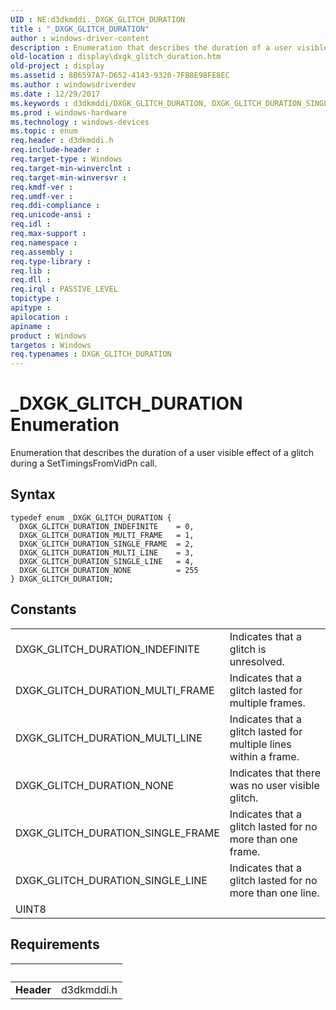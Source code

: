 ```yaml
---
UID : NE:d3dkmddi._DXGK_GLITCH_DURATION
title : "_DXGK_GLITCH_DURATION"
author : windows-driver-content
description : Enumeration that describes the duration of a user visible effect of a glitch during a SetTimingsFromVidPn call.
old-location : display\dxgk_glitch_duration.htm
old-project : display
ms.assetid : 8B6597A7-D652-4143-9320-7FB8E98FE8EC
ms.author : windowsdriverdev
ms.date : 12/29/2017
ms.keywords : d3dkmddi/DXGK_GLITCH_DURATION, DXGK_GLITCH_DURATION_SINGLE_LINE, DXGK_GLITCH_DURATION_SINGLE_FRAME, DXGK_GLITCH_DURATION_MULTI_LINE, DXGK_GLITCH_DURATION_NONE, display.dxgk_glitch_duration, d3dkmddi/DXGK_GLITCH_DURATION_SINGLE_LINE, DXGK_GLITCH_DURATION_INDEFINITE, _DXGK_GLITCH_DURATION, d3dkmddi/DXGK_GLITCH_DURATION_NONE, DXGK_GLITCH_DURATION_MULTI_FRAME, DXGK_GLITCH_DURATION, d3dkmddi/DXGK_GLITCH_DURATION_MULTI_FRAME, d3dkmddi/DXGK_GLITCH_DURATION_MULTI_LINE, d3dkmddi/DXGK_GLITCH_DURATION_INDEFINITE, d3dkmddi/DXGK_GLITCH_DURATION_SINGLE_FRAME, DXGK_GLITCH_DURATION enumeration [Display Devices]
ms.prod : windows-hardware
ms.technology : windows-devices
ms.topic : enum
req.header : d3dkmddi.h
req.include-header : 
req.target-type : Windows
req.target-min-winverclnt : 
req.target-min-winversvr : 
req.kmdf-ver : 
req.umdf-ver : 
req.ddi-compliance : 
req.unicode-ansi : 
req.idl : 
req.max-support : 
req.namespace : 
req.assembly : 
req.type-library : 
req.lib : 
req.dll : 
req.irql : PASSIVE_LEVEL
topictype : 
apitype : 
apilocation : 
apiname : 
product : Windows
targetos : Windows
req.typenames : DXGK_GLITCH_DURATION
---
```


# _DXGK_GLITCH_DURATION Enumeration
Enumeration that describes the duration of a user visible effect of a glitch during a SetTimingsFromVidPn call.

## Syntax
````
typedef enum _DXGK_GLITCH_DURATION { 
  DXGK_GLITCH_DURATION_INDEFINITE    = 0,
  DXGK_GLITCH_DURATION_MULTI_FRAME   = 1,
  DXGK_GLITCH_DURATION_SINGLE_FRAME  = 2,
  DXGK_GLITCH_DURATION_MULTI_LINE    = 3,
  DXGK_GLITCH_DURATION_SINGLE_LINE   = 4,
  DXGK_GLITCH_DURATION_NONE          = 255
} DXGK_GLITCH_DURATION;
````

## Constants

<table>

<tr>
<td>DXGK_GLITCH_DURATION_INDEFINITE</td>
<td>Indicates that a glitch is unresolved.</td>
</tr>

<tr>
<td>DXGK_GLITCH_DURATION_MULTI_FRAME</td>
<td>Indicates that a glitch lasted for multiple frames.</td>
</tr>

<tr>
<td>DXGK_GLITCH_DURATION_MULTI_LINE</td>
<td>Indicates that a glitch lasted for multiple lines within a frame.</td>
</tr>

<tr>
<td>DXGK_GLITCH_DURATION_NONE</td>
<td>Indicates that there was no user visible glitch.</td>
</tr>

<tr>
<td>DXGK_GLITCH_DURATION_SINGLE_FRAME</td>
<td>Indicates that a glitch lasted for no more than one frame.</td>
</tr>

<tr>
<td>DXGK_GLITCH_DURATION_SINGLE_LINE</td>
<td>Indicates that a glitch lasted for no more than one line.</td>
</tr>

<tr>
<td>UINT8</td>
<td></td>
</tr>
</table>


## Requirements
| &nbsp; | &nbsp; |
| ---- |:---- |
| **Header** | d3dkmddi.h |